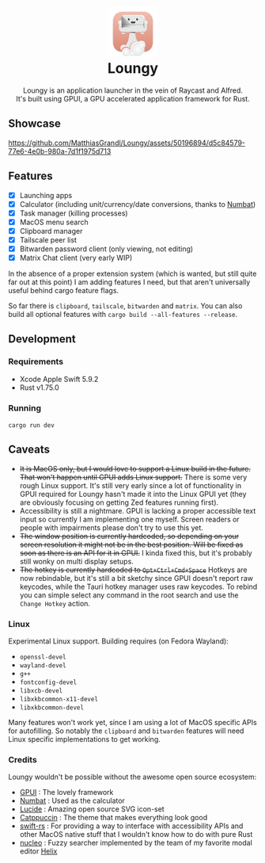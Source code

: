 <h1 align="center">
	<img src="./icons/icon_512x512@2x@2x.png" width="100" alt="Logo"/><br/>
	Loungy
</h1>

<p align="center">
Loungy is an application launcher in the vein of Raycast and Alfred.<br>
It's built using GPUI, a GPU accelerated application framework for Rust.
</p>

## Showcase

https://github.com/MatthiasGrandl/Loungy/assets/50196894/d5c84579-77e6-4e0b-980a-7d1f1975d713

## Features

- [x] Launching apps
- [x] Calculator (including unit/currency/date conversions, thanks to [Numbat](https://numbat.dev/))
- [x] Task manager (killing processes)
- [x] MacOS menu search
- [x] Clipboard manager
- [x] Tailscale peer list
- [x] Bitwarden password client (only viewing, not editing)
- [x] Matrix Chat client (very early WIP)

In the absence of a proper extension system (which is wanted, but still quite far out at this point) I am adding features I need, but that aren't universally useful behind cargo feature flags.

So far there is `clipboard`, `tailscale`, `bitwarden` and `matrix`. You can also build all optional features with `cargo build --all-features --release`.

## Development

### Requirements

- Xcode Apple Swift 5.9.2
- Rust v1.75.0

### Running

```
cargo run dev
```

## Caveats

- ~~It is MacOS only, but I would love to support a Linux build in the future. That won't happen until GPUI adds Linux support.~~ There is some very rough Linux support. It's still very early since a lot of functionality in GPUI required for Loungy hasn't made it into the Linux GPUI yet (they are obviously focusing on getting Zed features running first).
- Accessibility is still a nightmare. GPUI is lacking a proper accessible text input so currently I am implementing one myself. Screen readers or people with impairments please don't try to use this yet.
- ~~The window position is currently hardcoded, so depending on your screen resolution it might not be in the best position. Will be fixed as soon as there is an API for it in GPUI.~~ I kinda fixed this, but it's probably still wonky on multi display setups.
- ~~The hotkey is currently hardcoded to `Opt+Ctrl+Cmd+Space`~~ Hotkeys are now rebindable, but it's still a bit sketchy since GPUI doesn't report raw keycodes, while the Tauri hotkey manager uses raw keycodes. To rebind you can simple select any command in the root search and use the `Change Hotkey` action.

### Linux

Experimental Linux support. Building requires (on Fedora Wayland):

- `openssl-devel`
- `wayland-devel`
- `g++`
- `fontconfig-devel`
- `libxcb-devel`
- `libxkbcommon-x11-devel`
- `libxkbcommon-devel`

Many features won't work yet, since I am using a lot of MacOS specific APIs for autofilling. So notably the `clipboard` and `bitwarden` features will need Linux specific implementations to get working.

### Credits

Loungy wouldn't be possible without the awesome open source ecosystem:

- [GPUI](https://www.gpui.rs/) : The lovely framework
- [Numbat](https://numbat.dev/) : Used as the calculator
- [Lucide](https://lucide.dev/) : Amazing open source SVG icon-set
- [Catppuccin](https://github.com/catppuccin) : The theme that makes everything look good
- [swift-rs](https://github.com/Brendonovich/swift-rs) : For providing a way to interface with accessibility APIs and other MacOS native stuff that I wouldn't know how to do with pure Rust
- [nucleo](https://github.com/helix-editor/nucleo) : Fuzzy searcher implemented by the team of my favorite modal editor [Helix](https://github.com/helix-editor/helix)
